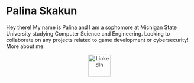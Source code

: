 # Palina Skakun
Hey there! My name is Palina and I am a sophomore at Michigan State University studying Computer Science and Engineering. Looking to collaborate on any projects related to game development or cybersecurity! More about me:
<p align="center">
<a href="https://www.linkedin.com/in/palinaskakun/">

<image src="https://cdn-icons-png.flaticon.com/512/174/174857.png" width="60" height ="60" class="center" alt="LinkedIn">

</a>
  </p>
